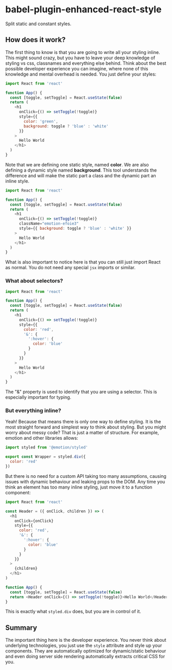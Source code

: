 # babel-plugin-enhanced-react-style

Split static and constant styles.

## How does it work?

The first thing to know is that you are going to write all your styling inline. This might sound crazy, but you have to leave your deep knowledge of styling vs css, classnames and everything else behind. Think about the best possible developer experience you can imagine, where none of this knowledge and mental overhead is needed. You just define your styles:

```js
import React from 'react'

function App() {
  const [toggle, setToggle] = React.useState(false)
  return (
    <h1
      onClick={() => setToggle(!toggle)}
      style={{
        color: 'green',
        background: toggle ? 'blue' : 'white'
      }}
    >
      Hello World
    </h1>
  )
}
```

Note that we are defining one static style, named **color**. We are also defining a dynamic style named **background**. This tool understands the difference and will make the static part a class and the dynamic part an inline style.

```js
import React from 'react'

function App() {
  const [toggle, setToggle] = React.useState(false)
  return (
    <h1
      onClick={() => setToggle(!toggle)}
      className="emotion-efoie3"
      style={{ background: toggle ? 'blue' : 'white' }}
    >
      Hello World
    </h1>
  )
}
```

What is also important to notice here is that you can still just import React as normal. You do not need any special `jsx` imports or similar.

### What about selectors?

```js
import React from 'react'

function App() {
  const [toggle, setToggle] = React.useState(false)
  return (
    <h1
      onClick={() => setToggle(!toggle)}
      style={{
        color: 'red',
        '&': {
          ':hover': {
            color: 'blue'
          }
        }
      }}
    >
      Hello World
    </h1>
  )
}
```

The "&" property is used to identify that you are using a selector. This is especially important for typing.

### But everything inline?

Yeah! Because that means there is only one way to define styling. It is the most straight forward and simplest way to think about styling. But you might worry about messy code? That is just a matter of structure. For example, emotion and other libraries allows:

```js
import styled from '@emotion/styled'

export const Wrapper = styled.div({
  color: 'red'
})
```

But there is no need for a custom API taking too many assumptions, causing issues with dynamic behaviour and leaking props to the DOM. Any time you think an element has too many inline styling, just move it to a function component:

```js
import React from 'react'

const Header = ({ onClick, children }) => (
  <h1
    onClick={onClick}
    style={{
      color: 'red',
      '&': {
        ':hover': {
          color: 'blue'
        }
      }
    }}
  >
    {children}
  </h1>
)

function App() {
  const [toggle, setToggle] = React.useState(false)
  return <Header onClick={() => setToggle(!toggle)}>Hello World</Header>
}
```

This is exactly what `styled.div` does, but you are in control of it.

## Summary

The important thing here is the developer experience. You never think about underlying technologies, you just use the `style` attribute and style up your components. They are automatically optimized for dynamic/static behaviour and even doing server side rendering automatically extracts critical CSS for you.
